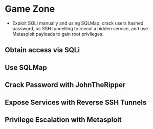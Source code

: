 # Game Zone
* Exploit SQLi manually and using SQLMap, crack users hashed password, us SSH tunnelling to reveal a hidden service, and use Metasploit payloads to gain root privileges.

## Obtain access via SQLi



## Use SQLMap

## Crack Password with JohnTheRipper

## Expose Services with Reverse SSH Tunnels

## Privilege Escalation with Metasploit
